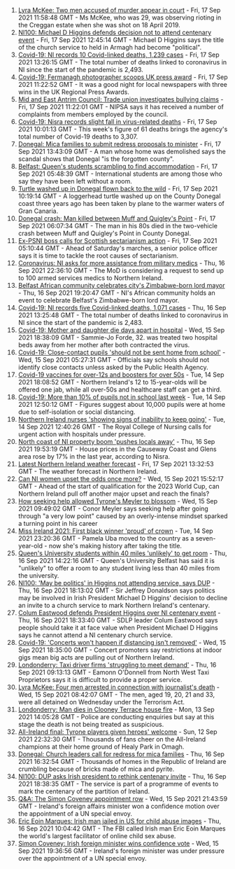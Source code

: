 1. [Lyra McKee: Two men accused of murder appear in court](https://www.bbc.co.uk/news/uk-northern-ireland-foyle-west-58593564?at_medium=RSS&at_campaign=KARANGA) - Fri, 17 Sep 2021 11:58:48 GMT - Ms McKee, who was 29, was observing rioting in the Creggan estate when she was shot on 18 April 2019.
2. [NI100: Michael D Higgins defends decision not to attend centenary event](https://www.bbc.co.uk/news/uk-northern-ireland-58589593?at_medium=RSS&at_campaign=KARANGA) - Fri, 17 Sep 2021 12:45:14 GMT - Michael D Higgins says the title of the church service to held in Armagh had become "political".
3. [Covid-19: NI records 10 Covid-linked deaths, 1,239 cases](https://www.bbc.co.uk/news/uk-northern-ireland-58597973?at_medium=RSS&at_campaign=KARANGA) - Fri, 17 Sep 2021 13:26:15 GMT - The total number of deaths linked to coronavirus in NI since the start of the pandemic is 2,493.
4. [Covid-19: Fermanagh photographer scoops UK press award](https://www.bbc.co.uk/news/uk-northern-ireland-58595108?at_medium=RSS&at_campaign=KARANGA) - Fri, 17 Sep 2021 11:22:52 GMT - It was a good night for local newspapers with three wins in the UK Regional Press Awards.
5. [Mid and East Antrim Council: Trade union investigates bullying claims](https://www.bbc.co.uk/news/uk-northern-ireland-58597966?at_medium=RSS&at_campaign=KARANGA) - Fri, 17 Sep 2021 11:22:01 GMT - NIPSA says it has received a number of complaints from members employed by the council.
6. [Covid-19: Nisra records slight fall in virus-related deaths](https://www.bbc.co.uk/news/uk-northern-ireland-58596552?at_medium=RSS&at_campaign=KARANGA) - Fri, 17 Sep 2021 10:01:13 GMT - This week's figure of 61 deaths brings the agency's total number of Covid-19 deaths to 3,307.
7. [Donegal: Mica families to submit redress proposals to minister](https://www.bbc.co.uk/news/world-europe-58591286?at_medium=RSS&at_campaign=KARANGA) - Fri, 17 Sep 2021 13:43:09 GMT - A man whose home was demolished says the scandal shows that Donegal "is the forgotten county".
8. [Belfast: Queen's students scrambling to find accommodation](https://www.bbc.co.uk/news/uk-northern-ireland-58591745?at_medium=RSS&at_campaign=KARANGA) - Fri, 17 Sep 2021 05:48:39 GMT - International students are among those who say they have been left without a room.
9. [Turtle washed up in Donegal flown back to the wild](https://www.bbc.co.uk/news/uk-northern-ireland-58597658?at_medium=RSS&at_campaign=KARANGA) - Fri, 17 Sep 2021 10:19:14 GMT - A loggerhead turtle washed up on the County Donegal coast three years ago has been taken by plane to the warmer waters of Gran Canaria.
10. [Donegal crash: Man killed between Muff and Quigley's Point](https://www.bbc.co.uk/news/world-europe-58593563?at_medium=RSS&at_campaign=KARANGA) - Fri, 17 Sep 2021 06:07:34 GMT - The man in his 80s died in the two-vehicle crash between Muff and Quigley's Point in County Donegal.
11. [Ex-PSNI boss calls for Scottish sectarianism action](https://www.bbc.co.uk/news/uk-scotland-58586533?at_medium=RSS&at_campaign=KARANGA) - Fri, 17 Sep 2021 05:10:44 GMT - Ahead of Saturday's marches, a senior police officer says it is time to tackle the root causes of sectarianism.
12. [Coronavirus: NI asks for more assistance from military medics](https://www.bbc.co.uk/news/uk-northern-ireland-58587860?at_medium=RSS&at_campaign=KARANGA) - Thu, 16 Sep 2021 22:36:10 GMT - The MoD is considering a request to send up to 100 armed services medics to Northern Ireland.
13. [Belfast African community celebrates city's Zimbabwe-born lord mayor](https://www.bbc.co.uk/news/uk-northern-ireland-58586546?at_medium=RSS&at_campaign=KARANGA) - Thu, 16 Sep 2021 19:20:47 GMT - NI's African community holds an event to celebrate Belfast's Zimbabwe-born lord mayor.
14. [Covid-19: NI records five Covid-linked deaths, 1,071 cases](https://www.bbc.co.uk/news/uk-northern-ireland-58586864?at_medium=RSS&at_campaign=KARANGA) - Thu, 16 Sep 2021 13:25:48 GMT - The total number of deaths linked to coronavirus in NI since the start of the pandemic is 2,483.
15. [Covid-19: Mother and daughter die days apart in hospital](https://www.bbc.co.uk/news/uk-northern-ireland-58575722?at_medium=RSS&at_campaign=KARANGA) - Wed, 15 Sep 2021 18:38:09 GMT - Sammie-Jo Forde, 32. was treated two hospital beds away from her mother after both contracted the virus.
16. [Covid-19: Close-contact pupils 'should not be sent home from school'](https://www.bbc.co.uk/news/uk-northern-ireland-58565658?at_medium=RSS&at_campaign=KARANGA) - Wed, 15 Sep 2021 05:27:31 GMT - Officials say schools should not identify close contacts unless asked by the Public Health Agency.
17. [Covid-19 vaccines for over-12s and boosters for over 50s](https://www.bbc.co.uk/news/uk-northern-ireland-58555665?at_medium=RSS&at_campaign=KARANGA) - Tue, 14 Sep 2021 18:08:52 GMT - Northern Ireland's 12 to 15-year-olds will be offered one jab, while all over-50s and healthcare staff can get a third.
18. [Covid-19: More than 10% of pupils not in school last week](https://www.bbc.co.uk/news/uk-northern-ireland-58559950?at_medium=RSS&at_campaign=KARANGA) - Tue, 14 Sep 2021 12:50:12 GMT - Figures suggest about 10,000 pupils were at home due to self-isolation or social distancing.
19. [Northern Ireland nurses 'showing signs of inability to keep going'](https://www.bbc.co.uk/news/uk-northern-ireland-58555765?at_medium=RSS&at_campaign=KARANGA) - Tue, 14 Sep 2021 12:40:26 GMT - The Royal College of Nursing calls for urgent action with hospitals under pressure.
20. [North coast of NI property boom 'pushes locals away'](https://www.bbc.co.uk/news/uk-northern-ireland-58578034?at_medium=RSS&at_campaign=KARANGA) - Thu, 16 Sep 2021 19:53:19 GMT - House prices in the Causeway Coast and Glens area rose by 17% in the last year, according to Nisra.
21. [Latest Northern Ireland weather forecast](https://www.bbc.co.uk/news/uk-northern-ireland-26018439?at_medium=RSS&at_campaign=KARANGA) - Fri, 17 Sep 2021 13:32:53 GMT - The weather forecast in Northern Ireland.
22. [Can NI women upset the odds once more?](https://www.bbc.co.uk/sport/football/58544007?at_medium=RSS&at_campaign=KARANGA) - Wed, 15 Sep 2021 15:52:17 GMT - Ahead of the start of qualification for the 2023 World Cup, can Northern Ireland pull off another major upset and reach the finals?
23. [How seeking help allowed Tyrone's Meyler to blossom](https://www.bbc.co.uk/sport/gaelic-games/58569332?at_medium=RSS&at_campaign=KARANGA) - Wed, 15 Sep 2021 09:49:02 GMT - Conor Meyler says seeking help after going through "a very low point" caused by an overly-intense mindset sparked a turning point in his career
24. [Miss Ireland 2021: First black winner 'proud' of crown](https://www.bbc.co.uk/news/newsbeat-58558667?at_medium=RSS&at_campaign=KARANGA) - Tue, 14 Sep 2021 23:20:36 GMT - Pamela Uba moved to the country as a seven-year-old - now she's making history after taking the title.
25. [Queen's University students within 40 miles 'unlikely' to get room](https://www.bbc.co.uk/news/uk-northern-ireland-58588388?at_medium=RSS&at_campaign=KARANGA) - Thu, 16 Sep 2021 14:22:16 GMT - Queen's University Belfast has said it is "unlikely" to offer a room to any student living less than 40 miles from the university.
26. [NI100: 'May be politics' in Higgins not attending service, says DUP](https://www.bbc.co.uk/news/uk-northern-ireland-58588391?at_medium=RSS&at_campaign=KARANGA) - Thu, 16 Sep 2021 18:13:02 GMT - Sir Jeffrey Donaldson says politics may be involved in Irish President Michael D Higgins' decision to decline an invite to a church service to mark Northern Ireland's centenary.
27. [Colum Eastwood defends President Higgins over NI centenary event](https://www.bbc.co.uk/news/uk-northern-ireland-58588393?at_medium=RSS&at_campaign=KARANGA) - Thu, 16 Sep 2021 18:33:40 GMT - SDLP leader Colum Eastwood says people should take it at face value when President Michael D Higgins says he cannot attend a NI centenary church service.
28. [Covid-19: 'Concerts won't happen if distancing isn't removed'](https://www.bbc.co.uk/news/uk-northern-ireland-58573655?at_medium=RSS&at_campaign=KARANGA) - Wed, 15 Sep 2021 18:35:00 GMT - Concert promoters say restrictions at indoor gigs mean big acts are pulling out of Northern Ireland.
29. [Londonderry: Taxi driver firms 'struggling to meet demand'](https://www.bbc.co.uk/news/uk-northern-ireland-foyle-west-58581113?at_medium=RSS&at_campaign=KARANGA) - Thu, 16 Sep 2021 09:13:13 GMT - Eamonn O'Donnell from North West Taxi Proprietors says it is difficult to provide a proper service.
30. [Lyra McKee: Four men arrested in connection with journalist's death](https://www.bbc.co.uk/news/uk-northern-ireland-56907220?at_medium=RSS&at_campaign=KARANGA) - Wed, 15 Sep 2021 08:42:07 GMT - The men, aged 19, 20, 21 and 33, were all detained on Wednesday under the Terrorism Act.
31. [Londonderry: Man dies in Clooney Terrace house fire](https://www.bbc.co.uk/news/uk-northern-ireland-foyle-west-58543068?at_medium=RSS&at_campaign=KARANGA) - Mon, 13 Sep 2021 14:05:28 GMT - Police are conducting enquiries but say at this stage the death is not being treated as suspicious.
32. [All-Ireland final: Tyrone players given heroes' welcome](https://www.bbc.co.uk/news/uk-northern-ireland-58535159?at_medium=RSS&at_campaign=KARANGA) - Sun, 12 Sep 2021 22:32:30 GMT - Thousands of fans cheer on the All-Ireland champions at their home ground of Healy Park in Omagh.
33. [Donegal: Church leaders call for redress for mica families](https://www.bbc.co.uk/news/world-europe-58589591?at_medium=RSS&at_campaign=KARANGA) - Thu, 16 Sep 2021 16:32:54 GMT - Thousands of homes in the Republic of Ireland are crumbling because of bricks made of mica and pyrite.
34. [NI100: DUP asks Irish president to rethink centenary invite](https://www.bbc.co.uk/news/uk-northern-ireland-58579399?at_medium=RSS&at_campaign=KARANGA) - Thu, 16 Sep 2021 18:38:35 GMT - The service is part of a programme of events to mark the centenary of the partition of Ireland.
35. [Q&A: The Simon Coveney appointment row](https://www.bbc.co.uk/news/world-europe-58548728?at_medium=RSS&at_campaign=KARANGA) - Wed, 15 Sep 2021 21:43:59 GMT - Ireland's foreign affairs minister won a confidence motion over the appointment of a UN special envoy.
36. [Eric Eoin Marques: Irish man jailed in US for child abuse images](https://www.bbc.co.uk/news/world-europe-58582817?at_medium=RSS&at_campaign=KARANGA) - Thu, 16 Sep 2021 10:04:42 GMT - The FBI called Irish man Eric Eoin Marques the world's largest facilitator of online child sex abuse.
37. [Simon Coveney: Irish foreign minister wins confidence vote](https://www.bbc.co.uk/news/world-europe-58557370?at_medium=RSS&at_campaign=KARANGA) - Wed, 15 Sep 2021 19:36:56 GMT - Ireland's foreign minister was under pressure over the appointment of a UN special envoy.
